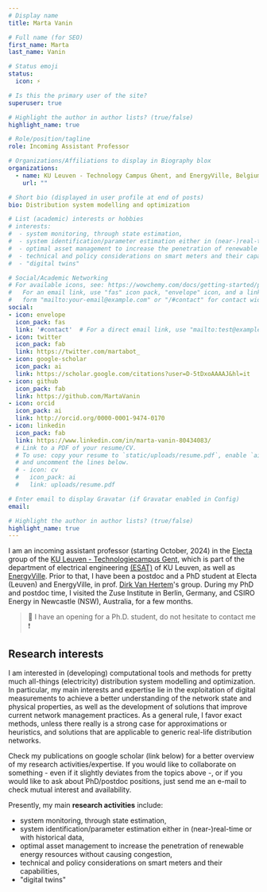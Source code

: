 ```yaml
---
# Display name
title: Marta Vanin

# Full name (for SEO)
first_name: Marta
last_name: Vanin

# Status emoji
status:
  icon: ⚡️

# Is this the primary user of the site?
superuser: true

# Highlight the author in author lists? (true/false)
highlight_name: true

# Role/position/tagline
role: Incoming Assistant Professor

# Organizations/Affiliations to display in Biography blox
organizations:
  - name: KU Leuven - Technology Campus Ghent, and EnergyVille, Belgium
    url: ""

# Short bio (displayed in user profile at end of posts)
bio: Distribution system modelling and optimization

# List (academic) interests or hobbies
# interests:
#  - system monitoring, through state estimation, 
#  - system identification/parameter estimation either in (near-)real-time or with historical data,
#  - optimal asset management to increase the penetration of renewable energy resources without causing congestion,
#  - technical and policy considerations on smart meters and their capabilities,
#  - "digital twins"

# Social/Academic Networking
# For available icons, see: https://wowchemy.com/docs/getting-started/page-builder/#icons
#   For an email link, use "fas" icon pack, "envelope" icon, and a link in the
#   form "mailto:your-email@example.com" or "/#contact" for contact widget.
social:
- icon: envelope
  icon_pack: fas
  link: '#contact'  # For a direct email link, use "mailto:test@example.org".
- icon: twitter
  icon_pack: fab
  link: https://twitter.com/martabot_
- icon: google-scholar
  icon_pack: ai
  link: https://scholar.google.com/citations?user=D-5tDxoAAAAJ&hl=it
- icon: github
  icon_pack: fab
  link: https://github.com/MartaVanin
- icon: orcid
  icon_pack: ai
  link: http://orcid.org/0000-0001-9474-0170
- icon: linkedin
  icon_pack: fab
  link: https://www.linkedin.com/in/marta-vanin-80434083/
  # Link to a PDF of your resume/CV.
  # To use: copy your resume to `static/uploads/resume.pdf`, enable `ai` icons in `params.yaml`,
  # and uncomment the lines below.
  # - icon: cv
  #   icon_pack: ai
  #   link: uploads/resume.pdf

# Enter email to display Gravatar (if Gravatar enabled in Config)
email:

# Highlight the author in author lists? (true/false)
highlight_name: true
---
```


I am an incoming assistant professor (starting October, 2024) in the [Electa](https://www.esat.kuleuven.be/electa) group of the [KU Leuven - Technologiecampus Gent](https://www.kuleuven.be/gent/industrieel-ingenieur), which is part of the department of electrical engineering [(ESAT)](https://www.esat.kuleuven.be) of KU Leuven, as well as [EnergyVille](https://energyville.be/). Prior to that, I have been a postdoc and a PhD student at Electa (Leuven) and EnergyVille, in prof. [Dirk Van Hertem](https://www.esat.kuleuven.be/electa/professors/00043846)'s group. During my PhD and postdoc time, I visited the Zuse Institute in Berlin, Germany, and CSIRO Energy in Newcastle (NSW), Australia, for a few months.

> :loudspeaker: I have an opening for a Ph.D. student, do not hesitate to contact me ❗

## Research interests

I am interested in (developing) computational tools and methods for pretty much all-things (electricity) distribution system modelling and optimization. In particular, my main interests and expertise lie in the exploitation of digital measurements to achieve a better understanding of the network state and physical properties, as well as the development of solutions that improve current network management practices. As a general rule, I favor exact methods, unless there really is a strong case for approximations or heuristics, and solutions that are applicable to generic real-life distribution networks.

Check my publications on google scholar (link below) for a better overview of my research activities/expertise.
If you would like to collaborate on something - even if it slightly deviates from the topics above -, or if you would like to ask about PhD/postdoc positions, just send me an e-mail to check mutual interest and availability.

Presently, my main **research activities** include: 
 - system monitoring, through state estimation, 
 - system identification/parameter estimation either in (near-)real-time or with historical data,
 - optimal asset management to increase the penetration of renewable energy resources without causing congestion,
 - technical and policy considerations on smart meters and their capabilities,
 - "digital twins"